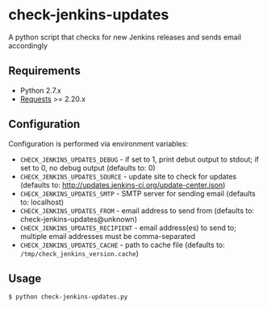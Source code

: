 # check-jenkins-updates

A python script that checks for new Jenkins releases and sends email accordingly

## Requirements

* Python 2.7.x
* [Requests](http://docs.python-requests.org/) >= 2.20.x

## Configuration

Configuration is performed via environment variables:

* `CHECK_JENKINS_UPDATES_DEBUG` - if set to 1, print debut output to stdout; if set to 0, no debug output (defaults to: 0)
* `CHECK_JENKINS_UPDATES_SOURCE` - update site to check for updates (defaults to: http://updates.jenkins-ci.org/update-center.json)
* `CHECK_JENKINS_UPDATES_SMTP` - SMTP server for sending email (defaults to: localhost)
* `CHECK_JENKINS_UPDATES_FROM` - email address to send from (defaults to: check-jenkins-updates@unknown)
* `CHECK_JENKINS_UPDATES_RECIPIENT` - email address(es) to send to; multiple email addresses must be comma-separated
* `CHECK_JENKINS_UPDATES_CACHE` - path to cache file (defaults to: `/tmp/check_jenkins_version.cache`)

## Usage

```
$ python check-jenkins-updates.py
```
